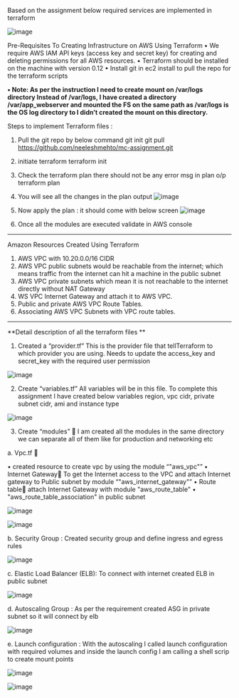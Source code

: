 Based on the assignment below required services are implemented in terraform

![image](https://user-images.githubusercontent.com/40487138/109396806-4a44b880-7959-11eb-9e52-e0c0ac29f195.png)

Pre-Requisites To Creating Infrastructure on AWS Using Terraform
•	We require AWS IAM API keys (access key and secret key) for creating and deleting permissions for all AWS resources.
•	Terraform should be installed on the machine with version 0.12
•	Install git in ec2 install to pull the repo for the terraform scripts 

**•	Note: As per the instruction I need to create mount on /var/logs directory Instead of /var/logs, I have created a directory /var/app_webserver and mounted the FS on the same  path as /var/logs is the OS log directory to I didn’t created the mount on this directory.**


Steps to implement Terraform files :

1.	Pull the git repo by below command 
git init
git pull https://github.com/neeleshmehto/mc-assignment.git
2.  initiate terraform 
terraform init
3.  Check the terraform plan there should not be any error msg in plan o/p
terraform plan 
4.  You will see all the changes in the plan output 
![image](https://user-images.githubusercontent.com/40487138/109397236-c7712d00-795b-11eb-813c-e85c0475bace.png)

5.  Now apply the plan : it should come with below screen 
![image](https://user-images.githubusercontent.com/40487138/109397248-d5bf4900-795b-11eb-9963-98621e9c3486.png)

6.  Once all the modules are executed validate in AWS console
-----------------------------------------------------------------------------------



Amazon Resources Created Using Terraform

1.	AWS VPC with 10.20.0.0/16 CIDR
2.	AWS VPC public subnets would be reachable from the internet; which means traffic from the internet can hit a machine in the public subnet
3.	AWS VPC private subnets which mean it is not reachable to the internet directly without NAT Gateway
4.	WS VPC Internet Gateway and attach it to AWS VPC.
5.	Public and private AWS VPC Route Tables.
6.	Associating AWS VPC Subnets with VPC route tables.

------------------------------------------------------------------------------------------


**Detail description of all the terraform files **

1.	Created a “provider.tf”
This is the provider file that tellTerraform to which provider you are using. Needs to update the access_key and secret_key with the required user permission 

![image](https://user-images.githubusercontent.com/40487138/109396863-a27bba80-7959-11eb-85d8-ab1aa6ec37e8.png)


2.	Create “variables.tf”
All variables will be in this file. To complete this assignment I have created below variables region, vpc cidr, private subnet cidr, ami and instance type

![image](https://user-images.githubusercontent.com/40487138/109396869-b3c4c700-7959-11eb-8c87-36546cec98b0.png)

3.	Create “modules”  I am created all the modules in the same directory we can separate all of them like for production and networking etc  

a.	Vpc.tf  

•	created resource to create vpc by using the module “"aws_vpc"”
•	Internet Gateway To get the Internet access to the VPC and attach Internet gateway to Public subnet by module “"aws_internet_gateway"”
•	Route table attach Internet Gateway with module "aws_route_table"
•	"aws_route_table_association" in public subnet

![image](https://user-images.githubusercontent.com/40487138/109396890-cdfea500-7959-11eb-860d-4f69744ca31a.png)

![image](https://user-images.githubusercontent.com/40487138/109396896-d7880d00-7959-11eb-82a6-c397ed364d4e.png)

b.	Security Group : Created security group and define ingress and egress rules

![image](https://user-images.githubusercontent.com/40487138/109396906-e4a4fc00-7959-11eb-8773-0284a80037bf.png)

c.	Elastic Load Balancer (ELB): To connect with internet created ELB in public subnet 

![image](https://user-images.githubusercontent.com/40487138/109396915-f6869f00-7959-11eb-9bec-eea7d05962a8.png)

d.	Autoscaling Group : As per the requirement created ASG in private subnet so it will connect by elb

![image](https://user-images.githubusercontent.com/40487138/109396928-0605e800-795a-11eb-8184-289aedf7a028.png)

e.	Launch configuration : With the autoscaling I called launch configuration with required volumes and inside the launch config I am calling a shell scrip to create mount points

![image](https://user-images.githubusercontent.com/40487138/109396940-16b65e00-795a-11eb-8d30-f604d9b84b8a.png)

![image](https://user-images.githubusercontent.com/40487138/109396948-1ddd6c00-795a-11eb-9bcc-70110b3287f0.png)

